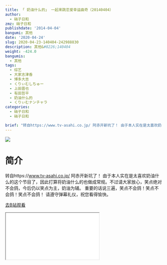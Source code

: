 ```yaml
---
title: 「 奶油什么的」 一起来跳恋爱幸运曲奇（20140404）
author:
  - 硝子日和
zmz: 硝子日和
publishdate: '2014-04-04'
bangumi: 其他
date: '2020-04-24'
slug: 2020-04-23-140404-242988830
description: 其他&#8226;140404
weight: -424.0
bangumis:
  - 其他
tags:
  - 综艺
  - 大家志津香
  - 博多大吉
  - くりぃむしちゅー
  - 上田晋也
  - 有田哲平
  - 奶油什么的
  - くりぃむナンチャラ
categories:
  - 硝子日和
  - 硝子日和

brief: "转自https://www.tv-asahi.co.jp/ 阿赤开新坑了！ 由于本人实在是太喜欢奶油什么的这个节目了，因此打算将奶油什么的也做成常规。不过请大家放心，笑点绝对不会鸽，今后仍以笑点为主，奶油为辅。 重要的话说三遍，笑点不会鸽！笑点不会鸽！笑点不会鸽！ 请遵守弹幕礼仪，祝您看得愉快。"
---
```

![](https://raw.githubusercontent.com/tcgriffith/owaraisite/master/static/tmpimg/8d6129f391100523bd91d890284d676ed5f5ce4c.jpg.480.jpg)
# 简介  
转自https://www.tv-asahi.co.jp/
阿赤开新坑了！
由于本人实在是太喜欢奶油什么的这个节目了，因此打算将奶油什么的也做成常规。不过请大家放心，笑点绝对不会鸽，今后仍以笑点为主，奶油为辅。
重要的话说三遍，笑点不会鸽！笑点不会鸽！笑点不会鸽！
请遵守弹幕礼仪，祝您看得愉快。  

[去B站观看](https://www.bilibili.com/video/av242988830/)
<div class ="resp-container"><iframe class="testiframe" src="//player.bilibili.com/player.html?aid=242988830"", scrolling="no", allowfullscreen="true" > </iframe></div> 
